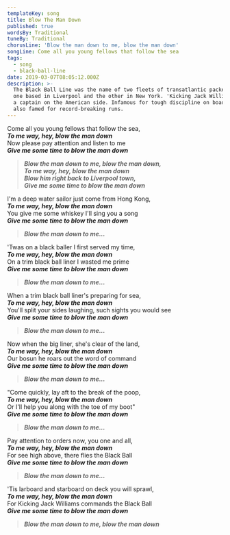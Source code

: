 ```yaml
---
templateKey: song
title: Blow The Man Down
published: true
wordsBy: Traditional
tuneBy: Traditional
chorusLine: 'Blow the man down to me, blow the man down'
songLine: Come all you young fellows that follow the sea
tags:
  - song
  - black-ball-line
date: 2019-03-07T08:05:12.000Z
description: >-
  The Black Ball Line was the name of two fleets of transatlantic packet ships,
  one based in Liverpool and the other in New York. 'Kicking Jack Williams' was
  a captain on the American side. Infamous for tough discipline on board, he was
  also famed for record-breaking runs.
---
```

Come all you young fellows that follow the sea,\
***To me way, hey, blow the man down***\
Now please pay attention and listen to me\
***Give me some time to blow the man down***

> ***Blow the man down to me, blow the man down,***\
> ***To me way, hey, blow the man down***\
> ***Blow him right back to Liverpool town,***\
> ***Give me some time to blow the man down***

I'm a deep water sailor just come from Hong Kong,\
***To me way, hey, blow the man down***\
You give me some whiskey I'll sing you a song\
***Give me some time to blow the man down***

> ***Blow the man down to me...***

'Twas on a black baller I first served my time,\
***To me way, hey, blow the man down***\
On a trim black ball liner I wasted me prime\
***Give me some time to blow the man down***

> ***Blow the man down to me...***

When a trim black ball liner's preparing for sea,\
***To me way, hey, blow the man down***\
You'll split your sides laughing, such sights you would see\
***Give me some time to blow the man down***

> ***Blow the man down to me...***

Now when the big liner, she's clear of the land,\
***To me way, hey, blow the man down***\
Our bosun he roars out the word of command\
***Give me some time to blow the man down***

> ***Blow the man down to me...***

"Come quickly, lay aft to the break of the poop,\
***To me way, hey, blow the man down***\
Or I'll help you along with the toe of my boot"\
***Give me some time to blow the man down***

> ***Blow the man down to me...***

Pay attention to orders now, you one and all,\
***To me way, hey, blow the man down***\
For see high above, there flies the Black Ball\
***Give me some time to blow the man down***

> ***Blow the man down to me...***

'Tis larboard and starboard on deck you will sprawl,\
***To me way, hey, blow the man down***\
For Kicking Jack Williams commands the Black Ball\
***Give me some time to blow the man down***

> ***Blow the man down to me, blow the man down***
